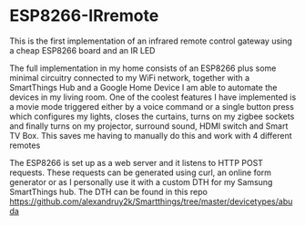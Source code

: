 # ESP8266-IRremote

This is the first implementation of an infrared remote control gateway using a cheap ESP8266 board and an IR LED

The full implementation in my home consists of an ESP8266 plus some minimal circuitry connected to my WiFi network, together 
with a SmartThings Hub and a Google Home Device I am able to automate the devices in my living room.
One of the coolest features I have implemented is a movie mode triggered either by a voice command or a single button press which
configures my lights, closes the curtains, turns on my zigbee sockets and finally turns on my projector, surround sound, 
HDMI switch and Smart TV Box. This saves me having to manually do this and work with 4 different remotes

The ESP8266 is set up as a web server and it listens to HTTP POST requests.
These requests can be generated using curl, an online form generator or as I personally use it with a custom DTH for my
Samsung SmartThings hub.
The DTH can be found in this repo https://github.com/alexandruy2k/Smartthings/tree/master/devicetypes/abuda

